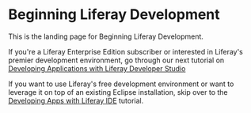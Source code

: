 # Beginning Liferay Development [](id=beginning-liferay-development-lp-6-2-develop-learnpath)

This is the landing page for Beginning Liferay Development.

If you're a Liferay Enterprise Edition subscriber or interested in Liferay's
premier development environment, go through our next tutorial on
[Developing Applications with Liferay Developer Studio](/learning-paths/-/knowledge_base/developing-applications-with-liferay-developer-stu-lp-6-2-develop-learnpath)

If you want to use Liferay's free development environment or want to leverage
it on top of an existing Eclipse installation, skip over to the 
[Developing Apps with Liferay IDE](/learning-paths/-/knowledge_base/developing-apps-with-liferay-ide-lp-6-2-develop-learnpath)
tutorial. 
